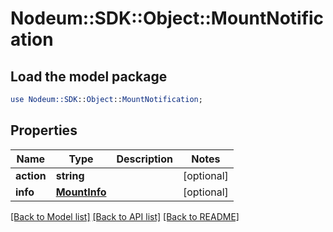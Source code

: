 # Nodeum::SDK::Object::MountNotification

## Load the model package
```perl
use Nodeum::SDK::Object::MountNotification;
```

## Properties
Name | Type | Description | Notes
------------ | ------------- | ------------- | -------------
**action** | **string** |  | [optional] 
**info** | [**MountInfo**](MountInfo.md) |  | [optional] 

[[Back to Model list]](../README.md#documentation-for-models) [[Back to API list]](../README.md#documentation-for-api-endpoints) [[Back to README]](../README.md)


